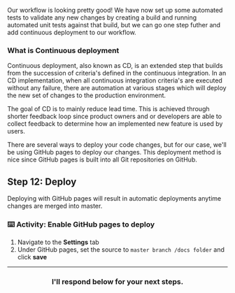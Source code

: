 Our workflow is looking pretty good! We have now set up some automated tests to validate any new changes by creating a build and running automated unit tests against that build, but we can go one step futher and add continuous deployment to our workflow.

### What is Continuous deployment

Continuous deployment, also known as CD, is an extended step that builds from the succession of criteria's defined in the continuous integration. In an CD implementation, when all continuous integration criteria's are executed without any failure, there are automation at various stages which will deploy the new set of changes to the production environment.

The goal of CD is to mainly reduce lead time. This is achieved through shorter feedback loop since product owners and or developers are able to collect feedback to determine how an implemented new feature is used by users.

There are several ways to deploy your code changes, but for our case, we'll be using GitHub pages to deploy our changes. This deployment method is nice since GitHub pages is built into all Git repositories on GitHub.

## Step 12: Deploy

Deploying with GitHub pages will result in automatic deployments anytime changes are merged into master.

### :keyboard: Activity: Enable GitHub pages to deploy

1. Navigate to the **Settings** tab
1. Under GitHub pages, set the source to `master branch /docs folder` and click **save**

<hr>
<h3 align="center">I'll respond below for your next steps.</h3>
